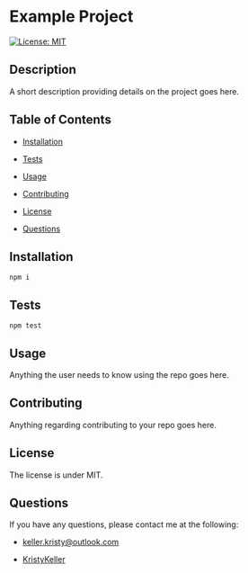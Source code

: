 # Example Project

[![License: MIT](https://img.shields.io/badge/License-MIT-yellow.svg)](https://opensource.org/licenses/MIT)

## Description

A short description providing details on the project goes here.

## Table of Contents

* [Installation](#installation)

* [Tests](#Tests)

* [Usage](#usage)

* [Contributing](#contributing)

* [License](#licenseDescription)

* [Questions](#questions)

## Installation
    
    npm i

## Tests  

    npm test

## Usage

Anything the user needs to know using the repo goes here.

## Contributing

Anything regarding contributing to your repo goes here.

## License

The license is under MIT.

## Questions

If you have any questions, please contact me at the following:

* <keller.kristy@outlook.com>

* [KristyKeller](https://github.com/KristyKeller)